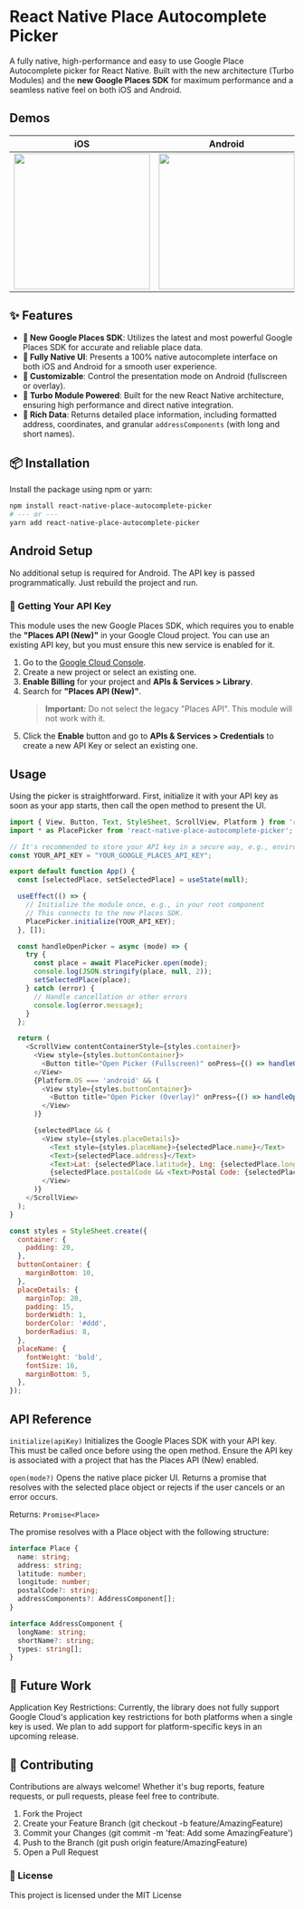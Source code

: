 # React Native Place Autocomplete Picker

A fully native, high-performance and easy to use Google Place Autocomplete picker for React Native. Built with the new architecture (Turbo Modules) and the **new Google Places SDK** for maximum performance and a seamless native feel on both iOS and Android.

## Demos

| iOS | Android |
| :----: | :----: |
| <img src="assets/images/iOSPlaceAutoCompletePicker.gif" width="240"/> | <img src="assets/images/androidPlaceAutoCompletePicker.gif" width="240"/> |

## ✨ Features

- **📍 New Google Places SDK**: Utilizes the latest and most powerful Google Places SDK for accurate and reliable place data.
- **📱 Fully Native UI**: Presents a 100% native autocomplete interface on both iOS and Android for a smooth user experience.
- **🔧 Customizable**: Control the presentation mode on Android (fullscreen or overlay).
- **🚀 Turbo Module Powered**: Built for the new React Native architecture, ensuring high performance and direct native integration.
- **📝 Rich Data**: Returns detailed place information, including formatted address, coordinates, and granular `addressComponents` (with long and short names).

## 📦 Installation

Install the package using npm or yarn:

```bash
npm install react-native-place-autocomplete-picker
# --- or ---
yarn add react-native-place-autocomplete-picker
```

## Android Setup

No additional setup is required for Android. The API key is passed programmatically. Just rebuild the project and run.

### 🔑 Getting Your API Key

This module uses the new Google Places SDK, which requires you to enable the **"Places API (New)"** in your Google Cloud project. You can use an existing API key, but you must ensure this new service is enabled for it.

1. Go to the [Google Cloud Console](https://console.cloud.google.com/).
2. Create a new project or select an existing one.
3. **Enable Billing** for your project and **APIs & Services > Library**.
4. Search for **"Places API (New)"**.
    > **Important:** Do not select the legacy "Places API". This module will not work with it.
5. Click the **Enable** button and go to **APIs & Services > Credentials** to create a new API Key or select an existing one.

## Usage

Using the picker is straightforward. First, initialize it with your API key as soon as your app starts, then call the open method to present the UI.

```javascript
import { View, Button, Text, StyleSheet, ScrollView, Platform } from 'react-native';
import * as PlacePicker from 'react-native-place-autocomplete-picker';

// It's recommended to store your API key in a secure way, e.g., environment variables.
const YOUR_API_KEY = "YOUR_GOOGLE_PLACES_API_KEY";

export default function App() {
  const [selectedPlace, setSelectedPlace] = useState(null);

  useEffect(() => {
    // Initialize the module once, e.g., in your root component
    // This connects to the new Places SDK.
    PlacePicker.initialize(YOUR_API_KEY);
  }, []);

  const handleOpenPicker = async (mode) => {
    try {
      const place = await PlacePicker.open(mode);
      console.log(JSON.stringify(place, null, 2));
      setSelectedPlace(place);
    } catch (error) {
      // Handle cancellation or other errors
      console.log(error.message);
    }
  };

  return (
    <ScrollView contentContainerStyle={styles.container}>
      <View style={styles.buttonContainer}>
        <Button title="Open Picker (Fullscreen)" onPress={() => handleOpenPicker('fullscreen')} />
      </View>
      {Platform.OS === 'android' && (
        <View style={styles.buttonContainer}>
          <Button title="Open Picker (Overlay)" onPress={() => handleOpenPicker('overlay')} />
        </View>
      )}

      {selectedPlace && (
        <View style={styles.placeDetails}>
          <Text style={styles.placeName}>{selectedPlace.name}</Text>
          <Text>{selectedPlace.address}</Text>
          <Text>Lat: {selectedPlace.latitude}, Lng: {selectedPlace.longitude}</Text>
          {selectedPlace.postalCode && <Text>Postal Code: {selectedPlace.postalCode}</Text>}
        </View>
      )}
    </ScrollView>
  );
}

const styles = StyleSheet.create({
  container: {
    padding: 20,
  },
  buttonContainer: {
    marginBottom: 10,
  },
  placeDetails: {
    marginTop: 20,
    padding: 15,
    borderWidth: 1,
    borderColor: '#ddd',
    borderRadius: 8,
  },
  placeName: {
    fontWeight: 'bold',
    fontSize: 16,
    marginBottom: 5,
  },
});
```

## API Reference

`initialize(apiKey)`
Initializes the Google Places SDK with your API key. This must be called once before using the open method. Ensure the API key is associated with a project that has the Places API (New) enabled.

`open(mode?)`
Opens the native place picker UI. Returns a promise that resolves with the selected place object or rejects if the user cancels or an error occurs.

Returns: `Promise<Place>`

The promise resolves with a Place object with the following structure:

```typescript
interface Place {
  name: string;
  address: string;
  latitude: number;
  longitude: number;
  postalCode?: string;
  addressComponents?: AddressComponent[];
}

interface AddressComponent {
  longName: string;
  shortName?: string;
  types: string[];
}
```

## 🚧 Future Work

Application Key Restrictions: Currently, the library does not fully support Google Cloud's application key restrictions for both platforms when a single key is used. We plan to add support for platform-specific keys in an upcoming release.

## 🤝 Contributing

Contributions are always welcome! Whether it's bug reports, feature requests, or pull requests, please feel free to contribute.

1. Fork the Project
2. Create your Feature Branch (git checkout -b feature/AmazingFeature)
3. Commit your Changes (git commit -m 'feat: Add some AmazingFeature')
4. Push to the Branch (git push origin feature/AmazingFeature)
5. Open a Pull Request

### 📜 License

This project is licensed under the MIT License
